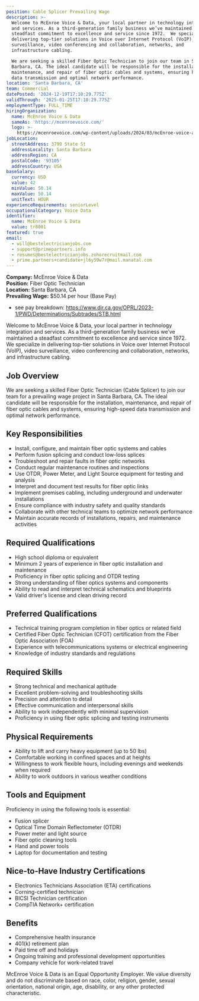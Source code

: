 ```yaml
---
position: Cable Splicer Prevailing Wage
description: >-
  Welcome to McEnroe Voice & Data, your local partner in technology integration
  and services. As a third-generation family business we’ve maintained a
  steadfast commitment to excellence and service since 1972.  We specialize in
  delivering top-tier solutions in Voice over Internet Protocol (VoIP), video
  surveillance, video conferencing and collaboration, networks, and
  infrastructure cabling.

  We are seeking a skilled Fiber Optic Technician to join our team in Santa
  Barbara, CA. The ideal candidate will be responsible for the installation,
  maintenance, and repair of fiber optic cables and systems, ensuring high-speed
  data transmission and optimal network performance.
location: 'Santa Barbara, CA'
team: Commercial
datePosted: '2024-12-19T17:10:29.775Z'
validThrough: '2025-01-25T17:10:29.775Z'
employmentType: FULL_TIME
hiringOrganization:
  name: McEnroe Voice & Data
  sameAs: 'https://mcenroevoice.com/'
  logo: >-
    https://mcenroevoice.com/wp-content/uploads/2024/03/mcEnroe-voice-and-data-logo.png
jobLocation:
  streetAddress: 3790 State St
  addressLocality: Santa Barbara
  addressRegion: CA
  postalCode: '93105'
  addressCountry: USA
baseSalary:
  currency: USD
  value: 42
  minValue: 50.14
  maxValue: 50.14
  unitText: HOUR
experienceRequirements: seniorLevel
occupationalCategory: Voice Data
identifier:
  name: McEnroe Voice & Data
  value: tr8001
featured: true
email:
  - will@bestelectricianjobs.com
  - support@primepartners.info
  - resumes@bestelectricianjobs.zohorecruitmail.com
  - prime.partners+candidate+jl6y59w7r@mail.manatal.com
---
```


**Company:** McEnroe Voice & Data  
**Position:** Fiber Optic Technician  
**Location:** Santa Barbara, CA  
**Prevailing Wage:** $50.14 per hour (Base Pay) 
- see pay breakdown: https://www.dir.ca.gov/OPRL/2023-1/PWD/Determinations/Subtrades/STB.html


Welcome to McEnroe Voice & Data, your local partner in technology integration and services. As a third-generation family business we’ve maintained a steadfast commitment to excellence and service since 1972.  We specialize in delivering top-tier solutions in Voice over Internet Protocol (VoIP), video surveillance, video conferencing and collaboration, networks, and infrastructure cabling.

## Job Overview

We are seeking a skilled Fiber Optic Technician (Cable Splicer) to join our team for a prevailing wage project in Santa Barbara, CA. The ideal candidate will be responsible for the installation, maintenance, and repair of fiber optic cables and systems, ensuring high-speed data transmission and optimal network performance.

## Key Responsibilities

- Install, configure, and maintain fiber optic systems and cables
- Perform fusion splicing and conduct low-loss splices
- Troubleshoot and repair faults in fiber optic networks
- Conduct regular maintenance routines and inspections
- Use OTDR, Power Meter, and Light Source equipment for testing and analysis
- Interpret and document test results for fiber optic links
- Implement premises cabling, including underground and underwater installations
- Ensure compliance with industry safety and quality standards
- Collaborate with other technical teams to optimize network performance
- Maintain accurate records of installations, repairs, and maintenance activities

## Required Qualifications

- High school diploma or equivalent
- Minimum 2 years of experience in fiber optic installation and maintenance
- Proficiency in fiber optic splicing and OTDR testing
- Strong understanding of fiber optics systems and components
- Ability to read and interpret technical schematics and blueprints
- Valid driver's license and clean driving record

## Preferred Qualifications

- Technical training program completion in fiber optics or related field
- Certified Fiber Optic Technician (CFOT) certification from the Fiber Optic Association (FOA)
- Experience with telecommunications systems or electrical engineering
- Knowledge of industry standards and regulations

## Required Skills

- Strong technical and mechanical aptitude
- Excellent problem-solving and troubleshooting skills
- Precision and attention to detail
- Effective communication and interpersonal skills
- Ability to work independently with minimal supervision
- Proficiency in using fiber optic splicing and testing instruments

## Physical Requirements

- Ability to lift and carry heavy equipment (up to 50 lbs)
- Comfortable working in confined spaces and at heights
- Willingness to work flexible hours, including evenings and weekends when required
- Ability to work outdoors in various weather conditions

## Tools and Equipment

Proficiency in using the following tools is essential:

- Fusion splicer
- Optical Time Domain Reflectometer (OTDR)
- Power meter and light source
- Fiber optic cleaning tools
- Hand and power tools
- Laptop for documentation and testing

## Nice-to-Have Industry Certifications

- Electronics Technicians Association (ETA) certifications
- Corning-certified technician
- BICSI Technician certification
- CompTIA Network+ certification

## Benefits

- Comprehensive health insurance
- 401(k) retirement plan
- Paid time off and holidays
- Ongoing training and professional development opportunities
- Company vehicle for work-related travel

McEnroe Voice & Data is an Equal Opportunity Employer. We value diversity and do not discriminate based on race, color, religion, gender, sexual orientation, national origin, age, disability, or any other protected characteristic.
